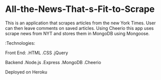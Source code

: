 # All-the-News-That-s-Fit-to-Scrape

This is an application that scrapes articles from the new York Times. User can then leave comments on saved articles. Using Cheerio this app uses scrape news from NYT and stores them in MongoDB using Mongoose.

:Technologies:

Front End: .HTML .CSS .jQuery

Backend .Node.js .Express .MongoDB .Cheerio

Deployed on Heroku
